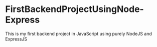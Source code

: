# FirstBackendProjectUsingNode-Express
This is my first backend project in JavaScript using purely NodeJS and ExpressJS
